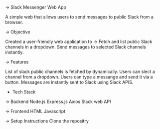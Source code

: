 -> Slack Messenger Web App

A simple web that allows users to send messages to public Slack from a browser.

-> Objective

Created a user-friendly web application to ->
Fetch and list public Slack channels in a dropdown.
Send messages to selected Slack channels instantly.

-> Features

List of slack public channels is fetched by dynamically.
Users can slect a channel from a dropdown.
Users can type a messange and send it via a button.
Messages are instantly sent to Slack using Slack APIS.

* Tech Stack

-> Backend
Node.js
Express.js
Axios
Slack web API

-> Frontend
HTML
Javascript

-> Setup Instructions
Clone the repositry